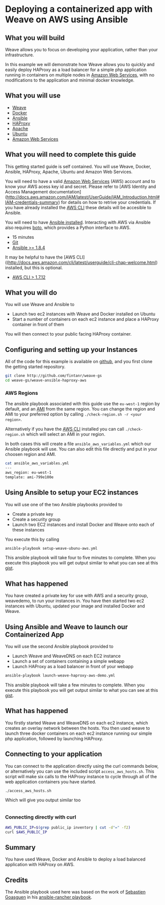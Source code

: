 # Deploying a containerized app with Weave on AWS using Ansible #

## What you will build ##

Weave allows you to focus on developing your application, rather than your infrastructure.

In this example we will demonstrate how Weave allows you to quickly and easily deploy HAProxy as
a load balancer for a simple php application running in containers on multiple nodes in [Amazon 
Web Services](http://aws.amazon.com), with no modifications to the application and minimal docker 
knowledge.

## What you will use ##

* [Weave](http://weave.works)
* [Docker](http://docker.com)
* [Ansible](http://ansible.com)
* [HAProxy](http://haproxy.org)
* [Apache](http://httpd.apache.org)
* [Ubuntu](http://ubuntu.com)
* [Amazon Web Services](http://aws.amazon.com)

## What you will need to complete this guide ##

This getting started guide is self contained. You will use Weave, Docker, Ansible, HAProxy, Apache, 
Ubuntu and Amazon Web Services.  

You will need to have a valid [Amazon Web Services](http://aws.amazon.com) (AWS) account and to know your AWS acess key id and secret. Please refer to [AWS Identity and Access Management documentation] (http://docs.aws.amazon.com/IAM/latest/UserGuide/IAM_Introduction.html#IAM-credentials-summary) for details on how to retrive your credentials. If you have already installed the [AWS CLI](http://docs.aws.amazon.com/cli/latest/userguide/cli-chap-getting-set-up.html) these details will be accesible to Ansible.

You will need to have [Ansible installed](http://docs.ansible.com/intro_installation.html). Interacting with AWS via Ansible also requires [boto](http://docs.pythonboto.org/en/latest/), which provides a Python interface to AWS.  

* 15 minutes
* [Git](http://git-scm.com/downloads)
* [Ansible >= 1.8.4](http://docs.ansible.com/intro_installation.html)

It may be helpful to have the [AWS CLI]((http://docs.aws.amazon.com/cli/latest/userguide/cli-chap-welcome.html) installed, but this is optional.
 
* [AWS CLI > 1.7.12 ](http://docs.aws.amazon.com/cli/latest/userguide/cli-chap-welcome.html)

## What you will do ##

You will use Weave and Ansible to

* Launch two ec2 instances with Weave and Docker installed on Ubuntu
* Start a number of containers on each ec2 instance and place a HAProxy container in front of them 

You will then connect to your public facing HAProxy container.

## Configuring and setting up your Instances ## 

All of the code for this example is available on [github](http://github.com/fintanr/weave-gs), and you first clone the 
getting started repository.

```bash
git clone http://github.com/fintanr/weave-gs
cd weave-gs/weave-ansible-haproxy-aws
```

### AWS Regions ### 

The ansible playbook associated with this guide use the `eu-west-1` region by default, and an [AMI](http://docs.aws.amazon.com/AWSEC2/latest/UserGuide/AMIs.html) from the same region. You can change the region and AMI to your preferred option by calling `./check-region.sh -r <your region>`.

Alternatively if you have the [AWS CLI](http://docs.aws.amazon.com/cli/latest/userguide/cli-chap-welcome.html) installed you can call `./check-region.sh` which will select an AMI in your region.

In both cases this will create a file `ansible_aws_variables.yml` which our Ansible playbook will use. You can also edit this file directly and put in your choosen region and AMI. 

```bash
cat ansible_aws_variables.yml 
---
aws_region: eu-west-1
template: ami-799e100e
```

## Using Ansible to setup your EC2 instances ##

You will use one of the two Ansible playbooks provided to 

* Create a private key
* Create a security group
* Launch two EC2 instances and install Docker and Weave onto each of these instances

You execute this by calling

```bash
ansible-playbook setup-weave-ubunu-aws.yml
```

This ansible playbook will take four to five minutes to complete. When you execute this playbook you will get output similar to what you can see at this [gist](https://gist.github.com/fintanr/4d6bb5bbc92f4b1197a5). 


## What has happened ##

You have created a private key for use with AWS and a security group, weavedemo, to run your instances in.
You have then started two ec2 instances with Ubuntu, updated your image and installed Docker and Weave. 

## Using Ansible and Weave to launch our Containerized App ##

You will use the second Ansible playbook provided to

* Launch Weave and WeaveDNS on each EC2 instance
* Launch a set of containers containing a simple webapp
* Launch HAProxy as a load balancer in front of your webapp 

```bash
ansible-playbook launch-weave-haproxy-aws-demo.yml
```

This ansible playbook will take a few minutes to complete. When you execute this playbook you will get output similar to what you can see at this [gist](). 

## What has happened ##

You firstly started Weave and WeaveDNS on each ec2 instance, which creates an overlay network between the hosts.
You then used weave to launch three docker containers on each ec2 instance running our simple php application, 
followed by launching HAProxy.

## Connecting to your application ##

You can connect to the application directly using the curl commands below, or alternatively you can use the 
included script `access_aws_hosts.sh`. This script will make six calls to the HAProxy instance to cycle through
all of the web application containers you have started.

```bash
./access_aws_hosts.sh 
``` 

Which will give you output similar too

```bash

```

### Connecting directly with curl ###

```bash
AWS_PUBLIC_IP=$(grep public_ip inventory | cut -d"=" -f2)
curl $AWS_PUBLIC_IP
```

## Summary ##

You have used Weave, Docker and Ansible to deploy a load balanced application with HAProxy on AWS.

## Credits ##

The Ansible playbook used here was based on the work of [Sebastien Goasguen](http://sebgoa.blogspot.com/) in his [ansible-rancher playbook](https://github.com/runseb/ansible-rancher). 
